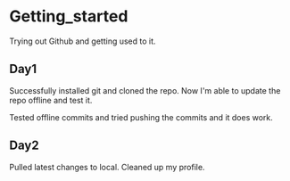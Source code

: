# Getting_started
Trying out Github and getting used to it.

## Day1

Successfully installed git and cloned the repo. Now I'm able to update the repo offline and test it.

Tested offline commits and tried pushing the commits and it does work.

## Day2 

Pulled latest changes to local. Cleaned up my profile.